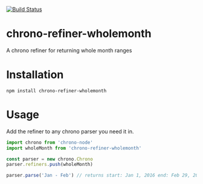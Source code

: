[![Build Status](https://semaphoreci.com/api/v1/twostoryrobot/chrono-refiner-wholemonth/branches/master/shields_badge.svg)](https://semaphoreci.com/twostoryrobot/chrono-refiner-wholemonth)

# chrono-refiner-wholemonth
A chrono refiner for returning whole month ranges

# Installation

    npm install chrono-refiner-wholemonth

# Usage

Add the refiner to any chrono parser you need it in.

```javascript
import chrono from 'chrono-node'
import wholeMonth from 'chrono-refiner-wholemonth'

const parser = new chrono.Chrono
parser.refiners.push(wholeMonth)

parser.parse('Jan - Feb') // returns start: Jan 1, 2016 end: Feb 29, 2016
```


